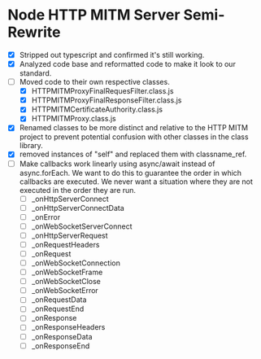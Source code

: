 # Node HTTP MITM Server Semi-Rewrite

- [x] Stripped out typescript and confirmed it's still working.
- [x] Analyzed code base and reformatted code to make it look to our standard.
- [ ] Moved code to their own respective classes.
    - [x] HTTPMITMProxyFinalRequesFilter.class.js
    - [x] HTTPMITMProxyFinalResponseFilter.class.js
    - [x] HTTPMITMCertificateAuthority.class.js
    - [x] HTTPMITMProxy.class.js
- [x] Renamed classes to be more distinct and relative to the HTTP MITM project to prevent potential confusion with other classes in the class library.
- [x] removed instances of "self" and replaced them with classname_ref.
- [ ] Make callbacks work linearly using async/await instead of async.forEach.  We want to do this to guarantee the order in which callbacks are executed.  We never want a situation where they are not executed in the order they are run.
    - [ ] _onHttpServerConnect
    - [ ] _onHttpServerConnectData
    - [ ] _onError
    - [ ] _onWebSocketServerConnect
    - [ ] _onHttpServerRequest
    - [ ] _onRequestHeaders
    - [ ] _onRequest
    - [ ] _onWebSocketConnection
    - [ ] _onWebSocketFrame
    - [ ] _onWebSocketClose
    - [ ] _onWebSocketError
    - [ ] _onRequestData
    - [ ] _onRequestEnd
    - [ ] _onResponse
    - [ ] _onResponseHeaders
    - [ ] _onResponseData
    - [ ] _onResponseEnd
